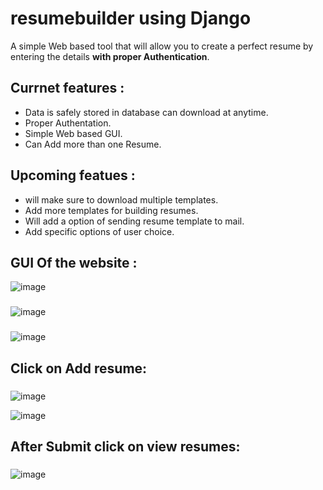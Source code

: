 # resumebuilder using Django

A simple Web based tool that will allow you to create a perfect resume by entering the details **with proper Authentication**.

## Currnet features : 
- Data is safely stored in database can download at anytime.
- Proper Authentation.
- Simple Web based GUI.
- Can Add more than one Resume.

## Upcoming featues : 
- will make sure to download multiple templates.
- Add more templates for building resumes.
- Will add a option of sending resume template to mail.
- Add specific options of user choice.

## GUI Of the website :

![image](https://user-images.githubusercontent.com/82018964/195122328-fd0d2ffc-5acb-405f-9e3c-7693798145ae.png)

### 
![image](https://user-images.githubusercontent.com/82018964/195122741-4518870b-b5d6-4e86-bcf8-8a8494eeed38.png)

###
![image](https://user-images.githubusercontent.com/82018964/195125880-42825ab0-af73-4e4c-8198-b4252fa81c13.png)

## Click on Add resume:
###
![image](https://user-images.githubusercontent.com/82018964/195124734-d3481886-9928-4ac2-9085-3b50da736872.png)

![image](https://user-images.githubusercontent.com/82018964/195125073-6acbd114-0675-4d72-916c-d2c14beb2b01.png)

## After Submit click on view resumes:
###
![image](https://user-images.githubusercontent.com/82018964/195126229-40c09b67-1c3c-468f-8fdd-e26e96554b1a.png)




